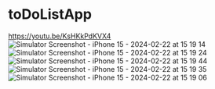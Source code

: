 # toDoListApp
https://youtu.be/KsHKkPdKVX4
![Simulator Screenshot - iPhone 15 - 2024-02-22 at 15 19 14](https://github.com/semihasdan/toDoList/assets/105613599/ab7ff683-b264-4629-8fd4-363c89a7894b)![Simulator Screenshot - iPhone 15 - 2024-02-22 at 15 19 24](https://github.com/semihasdan/toDoList/assets/105613599/d741fc54-ac43-4852-b3f3-7ea5a9af335f)![Simulator Screenshot - iPhone 15 - 2024-02-22 at 15 19 44](https://github.com/semihasdan/toDoList/assets/105613599/2df5c23c-5186-4b28-b791-a76f9465e41f)
![Simulator Screenshot - iPhone 15 - 2024-02-22 at 15 19 35](https://github.com/semihasdan/toDoList/assets/105613599/5d2f432a-1ff5-4a55-abe8-3704d9d9b4f0)
![Simulator Screenshot - iPhone 15 - 2024-02-22 at 15 19 06](https://github.com/semihasdan/toDoList/assets/105613599/640051df-574d-4a6a-b4eb-46761cd95212)
